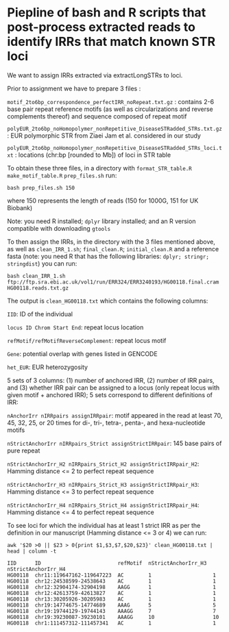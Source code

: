 # Piepline of bash and R scripts that post-process extracted reads to identify IRRs that match known STR loci
We want to assign IRRs extracted via extractLongSTRs to loci. 

Prior to assignment we have to prepare 3 files : 

``motif_2to6bp_correspondence_perfectIRR_noRepeat.txt.gz`` : contains 2-6 base pair repeat reference motifs (as well as circularizations and reverse complements thereof) and sequence composed of repeat motif

``polyEUR_2to6bp_noHomopolymer_nonRepetitive_DiseaseSTRadded_STRs.txt.gz`` : EUR polymorphic STR from Ziaei Jam et al. considered in our study

``polyEUR_2to6bp_noHomopolymer_nonRepetitive_DiseaseSTRadded_STRs_loci.txt`` : locations (chr:bp [rounded to Mb]) of loci in STR table


To obtain these three files, in a directory with ``format_STR_table.R``  ``make_motif_table.R``  ``prep_files.sh`` run:  
```
bash prep_files.sh 150
```
where 150 represents the length of reads (150 for 1000G, 151 for UK Biobank)

Note: you need R installed; ``dplyr`` library installed; and an R version compatible with downloading ``gtools``

To then assign the IRRs, in the directory with the 3 files mentioned above, as well as ``clean_IRR_1.sh``; ``final_clean.R``; ``initial_clean.R`` and a reference fasta (note: you need R that has the following libraries: ``dplyr; stringr; stringdist``) you can run:
```
bash clean_IRR_1.sh ftp://ftp.sra.ebi.ac.uk/vol1/run/ERR324/ERR3240193/HG00118.final.cram HG00118.reads.txt.gz
```
The output is ``clean_HG00118.txt`` which contains the following columns:


``IID``: ID of the individual 

``locus ID Chrom Start End``: repeat locus location

``refMotif/refMotifReverseComplement``: repeat locus motif

``Gene``: potential overlap with genes listed in GENCODE 

``het_EUR``: EUR heterozygosity

5 sets of 3 columns: (1) number of anchored IRR, (2) number of IRR pairs, and (3) whether IRR pair can be assigned to a locus (only repeat locus with given motif + anchored IRR); 5 sets correspond to different definitions of IRR: 

``nAnchorIrr nIRRpairs assignIRRpair``: motif appeared in the read at least 70, 45, 32, 25, or 20 times for di-, tri-, tetra-,
penta-, and hexa-nucleotide motifs

``nStrictAnchorIrr nIRRpairs_Strict assignStrictIRRpair``: 145 base pairs of pure repeat

``nStrictAnchorIrr_H2 nIRRpairs_Strict_H2 assignStrictIRRpair_H2``: Hamming distance <= 2 to perfect repeat sequence

``nStrictAnchorIrr_H3 nIRRpairs_Strict_H3 assignStrictIRRpair_H3``: Hamming distance <= 3 to perfect repeat sequence

``nStrictAnchorIrr_H4 nIRRpairs_Strict_H4 assignStrictIRRpair_H4``: Hamming distance <= 4 to perfect repeat sequence


To see loci for which the individual has at least 1 strict IRR as per the definition in our manuscript (Hamming distance <= 3 or 4) we can run:
```
awk '$20 >0 || $23 > 0{print $1,$3,$7,$20,$23}' clean_HG00118.txt | head | column -t

IID      ID                         refMotif  nStrictAnchorIrr_H3  nStrictAnchorIrr_H4
HG00118  chr11:119647162-119647223  AC        1                    1
HG00118  chr12:24538599-24538643    AC        1                    1
HG00118  chr12:32904174-32904198    AAGG      1                    1
HG00118  chr12:42613759-42613827    AC        1                    1
HG00118  chr13:30205926-30205983    AC        1                    1
HG00118  chr19:14774675-14774689    AAAG      5                    5
HG00118  chr19:19744129-19744143    AAAGG     7                    7
HG00118  chr19:39230087-39230101    AAAGG     10                   10
HG00118  chr1:111457312-111457341   AC        1                    1
```
